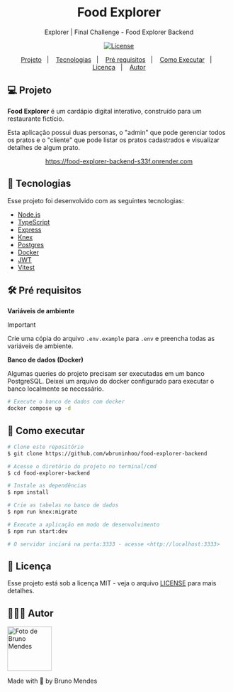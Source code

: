 <h1 align="center">
  Food Explorer
</h1>

<p align="center">Explorer | Final Challenge - Food Explorer Backend</p>

<p align="center">
  <a href="https://github.com/wbruninhoo/food-explorer-backend/blob/main/LICENSE">
    <img alt="License" src="https://img.shields.io/static/v1?label=license&message=MIT&color=49AA26&labelColor=000000">
  </a>
</p>

<p align="center">
  <a href="#-projeto">Projeto</a>&nbsp;&nbsp;&nbsp;|&nbsp;&nbsp;&nbsp;
  <a href="#-tecnologias">Tecnologias</a>&nbsp;&nbsp;&nbsp;|&nbsp;&nbsp;&nbsp;
  <a href="#%EF%B8%8F-pré-requisitos">Pré requisitos</a>&nbsp;&nbsp;&nbsp;|&nbsp;&nbsp;&nbsp;
  <a href="#-como-executar">Como Executar</a>&nbsp;&nbsp;&nbsp;|&nbsp;&nbsp;&nbsp;
  <a href="#-licença">Licença</a>&nbsp;&nbsp;&nbsp;|&nbsp;&nbsp;&nbsp;
  <a href="#-autor">Autor</a>
</p>

## 💻 Projeto

**Food Explorer** é um cardápio digital interativo, construído para um restaurante fictício.

Esta aplicação possui duas personas, o "admin" que pode gerenciar todos os pratos e o "cliente" que pode listar os pratos cadastrados e visualizar detalhes de algum prato.

<p align="center">
  <a href="https://food-explorer-backend-s33f.onrender.com">
    <span>https://food-explorer-backend-s33f.onrender.com</span>
  </a>
</p>

## 🚀 Tecnologias

Esse projeto foi desenvolvido com as seguintes tecnologias:

- [Node.js](https://nodejs.org/en)
- [TypeScript](https://www.typescriptlang.org/)
- [Express](https://expressjs.com)
- [Knex](https://knexjs.org/)
- [Postgres](https://www.postgresql.org/)
- [Docker](https://www.docker.com/)
- [JWT](https://jwt.io/)
- [Vitest](https://vitest.dev/)

## 🛠️ Pré requisitos

**Variáveis de ambiente**

> [!IMPORTANT]
> Crie uma cópia do arquivo `.env.example` para `.env` e preencha todas as variáveis de ambiente.

**Banco de dados (Docker)**

Algumas queries do projeto precisam ser executadas em um banco PostgreSQL.
Deixei um arquivo do docker configurado para executar o banco localmente se necessário.

```bash
# Execute o banco de dados com docker
docker compose up -d
```

## 🎲 Como executar

```bash
# Clone este repositório
$ git clone https://github.com/wbruninhoo/food-explorer-backend

# Acesse o diretório do projeto no terminal/cmd
$ cd food-explorer-backend

# Instale as dependências
$ npm install

# Crie as tabelas no banco de dados
$ npm run knex:migrate

# Execute a aplicação em modo de desenvolvimento
$ npm run start:dev

# O servidor inciará na porta:3333 - acesse <http://localhost:3333>
```

## 📝 Licença

Esse projeto está sob a licença MIT - veja o arquivo [LICENSE](https://github.com/wbruninhoo/food-explorer-backend/blob/main/LICENSE) para mais detalhes.

## 👨🏻‍💻 Autor

<img
  src="https://avatars.githubusercontent.com/wbruninhoo"
  width="100px;"
  title="Foto de Bruno Mendes"
  alt="Foto de Bruno Mendes"
/>

Made with 🩶 by Bruno Mendes
